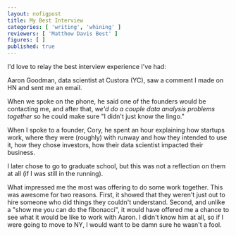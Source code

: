 ```yaml
---
layout: nofigpost 
title: My Best Interview
categories: [ 'writing', 'whining' ]
reviewers: [ 'Matthew Davis Best' ]
figures: [ ]
published: true
---
```





I'd love to relay the best interview experience I've had: 

Aaron Goodman, data scientist at Custora (YC), saw a comment I made on HN and
sent me an email. 

When we spoke on the phone, he said one of the founders would be contacting
me, and after that, *we'd do a couple data analysis problems together* so he
could make sure "I didn't just know the lingo." 

When I spoke to a founder, Cory, he spent an hour explaining how startups
work, where they were (roughly) with runway and how they intended to use it,
how they chose investors, how their data scientist impacted their business. 

I later chose to go to graduate school, but this was not a reflection on them
at all (if I was still in the running). 

What impressed me the most was offering to do some work together. This was
awesome for two reasons. First, it showed that they weren't just out to hire
someone who did things they couldn't understand. Second, and unlike a "show me
you can do the fibonacci", it would have offered me a chance to see what it
would be like to work with Aaron. I didn't know him at all, so if I were going
to move to NY, I would want to be damn sure he wasn't a fool. 

